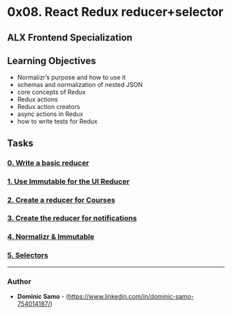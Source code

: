 # 0x08. React Redux reducer+selector
## ALX Frontend Specialization

## Learning Objectives
 * Normalizr’s purpose and how to use it
 * schemas and normalization of nested JSON
 * core concepts of Redux
 * Redux actions
 * Redux action creators
 * async actions in Redux
 * how to write tests for Redux

## Tasks

### [0. Write a basic reducer](task_0)

### [1. Use Immutable for the UI Reducer](task_1)

### [2. Create a reducer for Courses](task_2)

### [3. Create the reducer for notifications](task_3)

### [4. Normalizr & Immutable](task_4)

### [5. Selectors](task_5)

---

### Author
* **Dominic Samo** - (https://www.linkedin.com/in/dominic-samo-754014187/)
